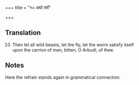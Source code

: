+++
title = "१० अथो सर्वं"

+++
## Translation
10. Then let all wild beasts, let the fly, let the worm satisfy itself  
upon the carrion of men, bitten, O Arbudi, of thee.

## Notes
Here the refrain stands again in grammatical connection.
